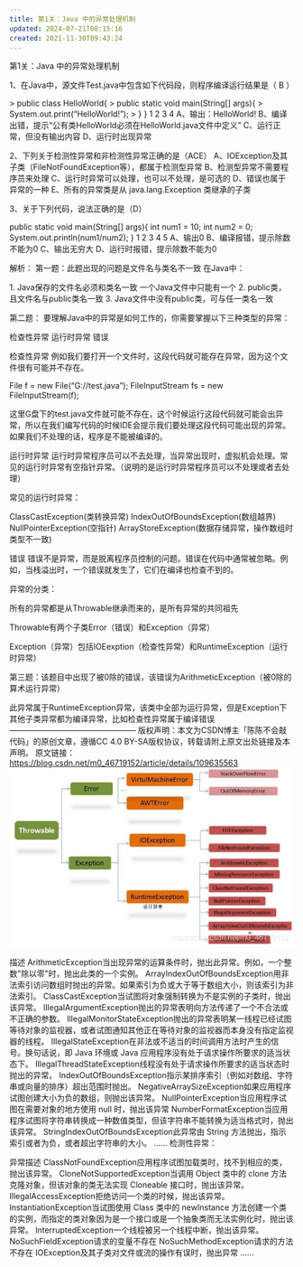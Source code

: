 ```yaml
---
title: 第1关：Java 中的异常处理机制
updated: 2024-07-21T08:15:16
created: 2021-11-30T09:43:24
---
```


第1关：Java 中的异常处理机制

1、在Java中，源文件Test.java中包含如下代码段，则程序编译运行结果是（ B ）

\> public class HelloWorld{
\> public static void main(String\[\] args){
\> System.out.print(“HelloWorld!”);
\> } }
1
2
3
4
A、输出：HelloWorld!
B、编译出错，提示“公有类HelloWorld必须在HelloWorld.java文件中定义”
C、运行正常，但没有输出内容
D、运行时出现异常

2、下列关于检测性异常和非检测性异常正确的是（ACE）
A、IOException及其子类（FileNotFoundException等），都属于检测型异常
B、检测型异常不需要程序员来处理
C、运行时异常可以处理，也可以不处理，是可选的
D、错误也属于异常的一种
E、所有的异常类是从 java.lang.Exception 类继承的子类

3、关于下列代码，说法正确的是（D）

public static void main(String\[\] args){
int num1 = 10;
int num2 = 0;
System.out.println(num1/num2);
}
1
2
3
4
5
A、输出0
B、编译报错，提示除数不能为0
C、输出无穷大
D、运行时报错，提示除数不能为0

解析：
第一题：此题出现的问题是文件名与类名不一致
在Java中：

1\. Java保存的文件名必须和类名一致 一个Java文件中只能有一个
2\. public类，且文件名与public类名一致
3\. Java文件中没有public类，可与任一类名一致

第二题：
要理解Java中的异常是如何工作的，你需要掌握以下三种类型的异常：

检查性异常 运行时异常 错误

检查性异常
例如我们要打开一个文件时，这段代码就可能存在异常，因为这个文件很有可能并不存在。

File f = new File(“G://test.java”);
FileInputStream fs = new
FileInputStream(f);

这里G盘下的test.java文件就可能不存在，这个时候运行这段代码就可能会出异常，所以在我们编写代码的时候IDE会提示我们要处理这段代码可能出现的异常。
如果我们不处理的话，程序是不能被编译的。

运行时异常
运行时异常程序员可以不去处理，当异常出现时，虚拟机会处理。常见的运行时异常有空指针异常。（说明的是运行时异常程序员可以不处理或者去处理）

常见的运行时异常：

ClassCastException(类转换异常)
IndexOutOfBoundsException(数组越界)
NullPointerException(空指针)
ArrayStoreException(数据存储异常，操作数组时类型不一致)

错误
错误不是异常，而是脱离程序员控制的问题。错误在代码中通常被忽略。例如，当栈溢出时，一个错误就发生了，它们在编译也检查不到的。

异常的分类：

所有的异常都是从Throwable继承而来的，是所有异常的共同祖先

Throwable有两个子类Error（错误）和Exception（异常）

Exception（异常）包括IOEexption（检查性异常）和RuntimeException（运行时异常）

第三题：该题目中出现了被0除的错误，该错误为ArithmeticException（被0除的算术运行异常）

此异常属于RuntimeException异常，该类中全部为运行异常，但是Exception下其他子类异常都为编译异常，比如检查性异常属于编译错误
————————————————
版权声明：本文为CSDN博主「陈陈不会敲代码」的原创文章，遵循CC 4.0 BY-SA版权协议，转载请附上原文出处链接及本声明。
原文链接：https://blog.csdn.net/m0_46719152/article/details/109635563
![image1](assets/99df9848793149bab7793ec3f87bbb38.png)

描述
ArithmeticException当出现异常的运算条件时，抛出此异常。例如，一个整数"除以零"时，抛出此类的一个实例。
ArrayIndexOutOfBoundsException用非法索引访问数组时抛出的异常。如果索引为负或大于等于数组大小，则该索引为非法索引。
ClassCastException当试图将对象强制转换为不是实例的子类时，抛出该异常。
IllegalArgumentException抛出的异常表明向方法传递了一个不合法或不正确的参数。
IllegalMonitorStateException抛出的异常表明某一线程已经试图等待对象的监视器，或者试图通知其他正在等待对象的监视器而本身没有指定监视器的线程。
IllegalStateException在非法或不适当的时间调用方法时产生的信号。换句话说，即 Java 环境或 Java 应用程序没有处于请求操作所要求的适当状态下。
IllegalThreadStateException线程没有处于请求操作所要求的适当状态时抛出的异常。
IndexOutOfBoundsException指示某排序索引（例如对数组、字符串或向量的排序）超出范围时抛出。
NegativeArraySizeException如果应用程序试图创建大小为负的数组，则抛出该异常。
NullPointerException当应用程序试图在需要对象的地方使用 null 时，抛出该异常
NumberFormatException当应用程序试图将字符串转换成一种数值类型，但该字符串不能转换为适当格式时，抛出该异常。
StringIndexOutOfBoundsException此异常由 String 方法抛出，指示索引或者为负，或者超出字符串的大小。
......
检测性异常：

异常描述
ClassNotFoundException应用程序试图加载类时，找不到相应的类，抛出该异常。
CloneNotSupportedException当调用 Object 类中的 clone 方法克隆对象，但该对象的类无法实现 Cloneable 接口时，抛出该异常。
IllegalAccessException拒绝访问一个类的时候，抛出该异常。
InstantiationException当试图使用 Class 类中的 newInstance 方法创建一个类的实例，而指定的类对象因为是一个接口或是一个抽象类而无法实例化时，抛出该异常。
InterruptedException一个线程被另一个线程中断，抛出该异常。
NoSuchFieldException请求的变量不存在
NoSuchMethodException请求的方法不存在
IOException及其子类对文件或流的操作有误时，抛出异常
......

